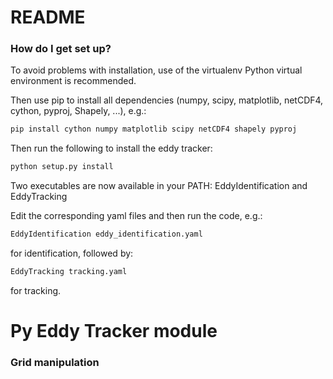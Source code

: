 # README #

### How do I get set up? ###

To avoid problems with installation, use of the virtualenv Python virtual environment is recommended.

Then use pip to install all dependencies (numpy, scipy, matplotlib, netCDF4, cython, pyproj, Shapely, ...), e.g.:

```bash
pip install cython numpy matplotlib scipy netCDF4 shapely pyproj
```

Then run the following to install the eddy tracker:

```bash
python setup.py install
```

Two executables are now available in your PATH: EddyIdentification and EddyTracking

Edit the corresponding yaml files and then run the code, e.g.:

```bash
EddyIdentification eddy_identification.yaml
```

for identification, followed by:

```bash
EddyTracking tracking.yaml
```

for tracking.


# Py Eddy Tracker module #

### Grid manipulation ###

